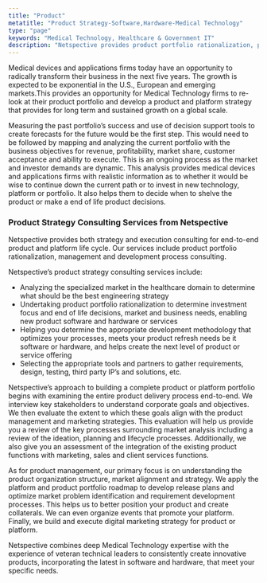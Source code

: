 ```yaml
---
title: "Product"
metatitle: "Product Strategy-Software,Hardware-Medical Technology"
type: "page"
keywords: "Medical Technology, Healthcare & Government IT"
description: "Netspective provides product portfolio rationalization, product management and product development process consulting."
---
```


Medical devices and applications firms today have an opportunity to radically transform their business in the next five years. The growth is expected to be exponential in the U.S., European and emerging markets.This provides an opportunity for Medical Technology firms to re-look at their product portfolio and develop a product and platform strategy that provides for long term and sustained growth on a global scale.

Measuring the past portfolio’s success and use of decision support tools to create forecasts for the future would be the first step. This would need to be followed by mapping and analyzing the current portfolio with the business objectives for revenue, profitability, market share, customer acceptance and ability to execute. This is an ongoing process as the market and investor demands are dynamic. This analysis provides medical devices and applications firms with realistic information as to whether it would be wise to continue down the current path or to invest in new technology, platform or portfolio. It also helps them to decide when to shelve the product or make a end of life product decisions.

### Product Strategy Consulting Services from Netspective
Netspective provides both strategy and execution consulting for end-to-end product and platform life cycle. Our services include product portfolio rationalization, management and development process consulting.

Netspective’s product strategy consulting services include:

* Analyzing the specialized market in the healthcare domain to determine what should be the best engineering strategy
* Undertaking product portfolio rationalization to determine investment focus and end of life decisions, market and business needs, enabling new product software and hardware or services
* Helping you determine the appropriate development methodology that optimizes your processes, meets your product refresh needs be it software or hardware, and helps create the next level of product or service offering
* Selecting the appropriate tools and partners to gather requirements, design, testing, third party IP’s and solutions, etc.

Netspective’s approach to building a complete product or platform portfolio begins with examining the entire product delivery process end-to-end. We interview key stakeholders to understand corporate goals and objectives. We then evaluate the extent to which these goals align with the product management and marketing strategies. This evaluation will help us provide you a review of the key processes surrounding market analysis including a review of the ideation, planning and lifecycle processes. Additionally, we also give you an assessment of the integration of the existing product functions with marketing, sales and client services functions.

As for product management, our primary focus is on understanding the product organization structure, market alignment and strategy. We apply the platform and product portfolio roadmap to develop release plans and optimize market problem identification and requirement development processes. This helps us to better position your product and create collaterals. We can even organize events that promote your platform. Finally, we build and execute digital marketing strategy for product or platform.

Netspective combines deep Medical Technology expertise with the experience of veteran technical leaders to consistently create innovative products, incorporating the latest in software and hardware, that meet your specific needs.